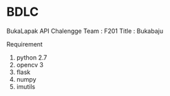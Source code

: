 # BDLC
BukaLapak API Chalengge 
Team : F201
Title : Bukabaju

Requirement 
1. python 2.7
2. opencv 3 
3. flask 
4. numpy 
5. imutils 
